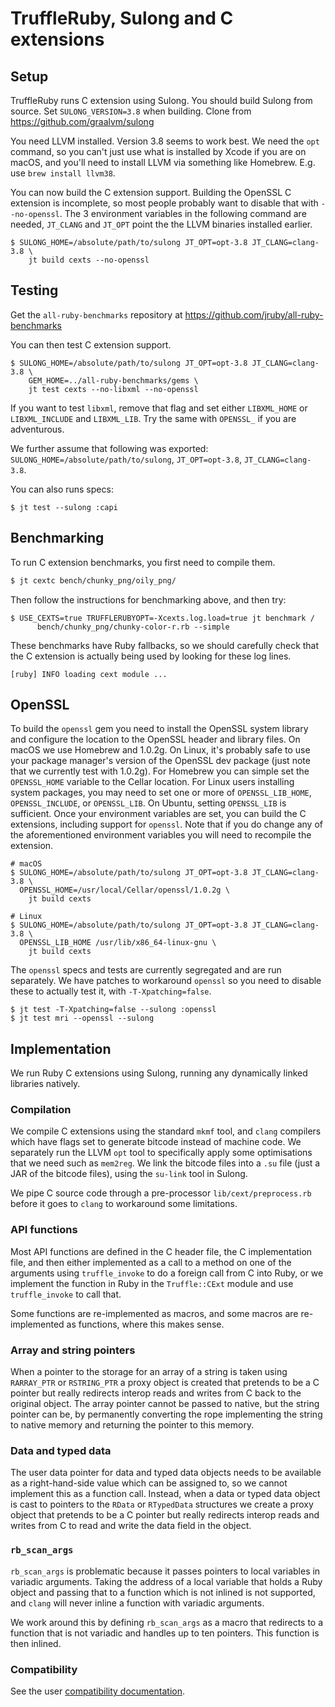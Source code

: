# TruffleRuby, Sulong and C extensions

## Setup

TruffleRuby runs C extension using Sulong. You should build Sulong from source.
Set `SULONG_VERSION=3.8` when building. Clone from 
https://github.com/graalvm/sulong

You need LLVM installed. Version 3.8 seems to work best. We need the `opt`
command, so you can't just use what is installed by Xcode if you are on macOS,
and you'll need to install LLVM via something like Homebrew. E.g. use 
`brew install llvm38`.

You can now build the C extension support. Building the OpenSSL C extension is
incomplete, so most people probably want to disable that with `--no-openssl`.
The 3 environment variables in the following command are needed, `JT_CLANG` and
`JT_OPT` point the the LLVM binaries installed earlier. 

```
$ SULONG_HOME=/absolute/path/to/sulong JT_OPT=opt-3.8 JT_CLANG=clang-3.8 \
    jt build cexts --no-openssl
```

## Testing

Get the `all-ruby-benchmarks` repository at 
https://github.com/jruby/all-ruby-benchmarks

You can then test C extension support.

```
$ SULONG_HOME=/absolute/path/to/sulong JT_OPT=opt-3.8 JT_CLANG=clang-3.8 \
    GEM_HOME=../all-ruby-benchmarks/gems \
    jt test cexts --no-libxml --no-openssl
```

If you want to test `libxml`, remove that flag and set either `LIBXML_HOME` or
`LIBXML_INCLUDE` and `LIBXML_LIB`. Try the same with `OPENSSL_` if you are
adventurous.

We further assume that following was exported: 
`SULONG_HOME=/absolute/path/to/sulong`, `JT_OPT=opt-3.8`, `JT_CLANG=clang-3.8`. 

You can also runs specs:

```
$ jt test --sulong :capi
```

## Benchmarking

To run C extension benchmarks, you first need to compile them.

```bash
$ jt cextc bench/chunky_png/oily_png/
```

Then follow the instructions for benchmarking above, and then try:

```
$ USE_CEXTS=true TRUFFLERUBYOPT=-Xcexts.log.load=true jt benchmark /
      bench/chunky_png/chunky-color-r.rb --simple
```

These benchmarks have Ruby fallbacks, so we should carefully check that the
C extension is actually being used by looking for these log lines.

```
[ruby] INFO loading cext module ...
```

## OpenSSL

To build the `openssl` gem you need to install the OpenSSL system library and configure the
location to the OpenSSL header and library files. On macOS we use Homebrew and 1.0.2g.
On Linux, it's probably safe to use your package manager's version of the OpenSSL dev package
(just note that we currently test with 1.0.2g). For Homebrew you can simple set the `OPENSSL_HOME`
variable to the Cellar location. For Linux users installing system packages, you may need 
to set one or more of `OPENSSL_LIB_HOME`, `OPENSSL_INCLUDE`, or `OPENSSL_LIB`. On Ubuntu,
setting `OPENSSL_LIB` is sufficient. Once your environment variables are set, you can build
the C extensions, including support for `openssl`. Note that if you do change any of the
aforementioned environment variables you will need to recompile the extension.

```
# macOS
$ SULONG_HOME=/absolute/path/to/sulong JT_OPT=opt-3.8 JT_CLANG=clang-3.8 \
  OPENSSL_HOME=/usr/local/Cellar/openssl/1.0.2g \
    jt build cexts
    
# Linux
$ SULONG_HOME=/absolute/path/to/sulong JT_OPT=opt-3.8 JT_CLANG=clang-3.8 \
  OPENSSL_LIB_HOME /usr/lib/x86_64-linux-gnu \
    jt build cexts
```

The `openssl` specs and tests are currently segregated and are run separately.
We have patches to workaround `openssl` so you need to disable these to
actually test it, with `-T-Xpatching=false`.

```
$ jt test -T-Xpatching=false --sulong :openssl
$ jt test mri --openssl --sulong
```

## Implementation

We run Ruby C extensions using Sulong, running any dynamically linked libraries
natively.

### Compilation

We compile C extensions using the standard `mkmf` tool, and `clang` compilers
which have flags set to generate bitcode instead of machine code. We separately
run the LLVM `opt` tool to specifically apply some optimisations that we need
such as `mem2reg`. We link the bitcode files into a `.su` file (just a JAR of
the bitcode files), using the `su-link` tool in Sulong.

We pipe C source code through a pre-processor `lib/cext/preprocess.rb` before it
goes to `clang` to workaround some limitations.

### API functions

Most API functions are defined in the C header file, the C implementation file,
and then either implemented as a call to a method on one of the arguments using
`truffle_invoke` to do a foreign call from C into Ruby, or we implement the
function in Ruby in the `Truffle::CExt` module and use `truffle_invoke` to call
that.

Some functions are re-implemented as macros, and some macros are re-implemented
as functions, where this makes sense.

### Array and string pointers

When a pointer to the storage for an array of a string is taken using
`RARRAY_PTR` or `RSTRING_PTR` a proxy object is created that pretends to be a C
pointer but really redirects interop reads and writes from C back to the
original object. The array pointer cannot be passed to native, but the string
pointer can be, by permanently converting the rope implementing the string to
native memory and returning the pointer to this memory.

### Data and typed data

The user data pointer for data and typed data objects needs to be available as a
right-hand-side value which can be assigned to, so we cannot implement this as a
function call. Instead, when a data or typed data object is cast to pointers to
the `RData` or `RTypedData` structures we create a proxy object that pretends to
be a C pointer but really redirects interop reads and writes from C to read and
write the data field in the object.

### `rb_scan_args`

`rb_scan_args` is problematic because it passes pointers to local variables in
variadic arguments. Taking the address of a local variable that holds a Ruby
object and passing that to a function which is not inlined is not supported, and
`clang` will never inline a function with variadic arguments.

We work around this by defining `rb_scan_args` as a macro that redirects to a
function that is not variadic and handles up to ten pointers. This function is
then inlined.

### Compatibility

See the user [compatibility documentation](../user/compatibility.md).
